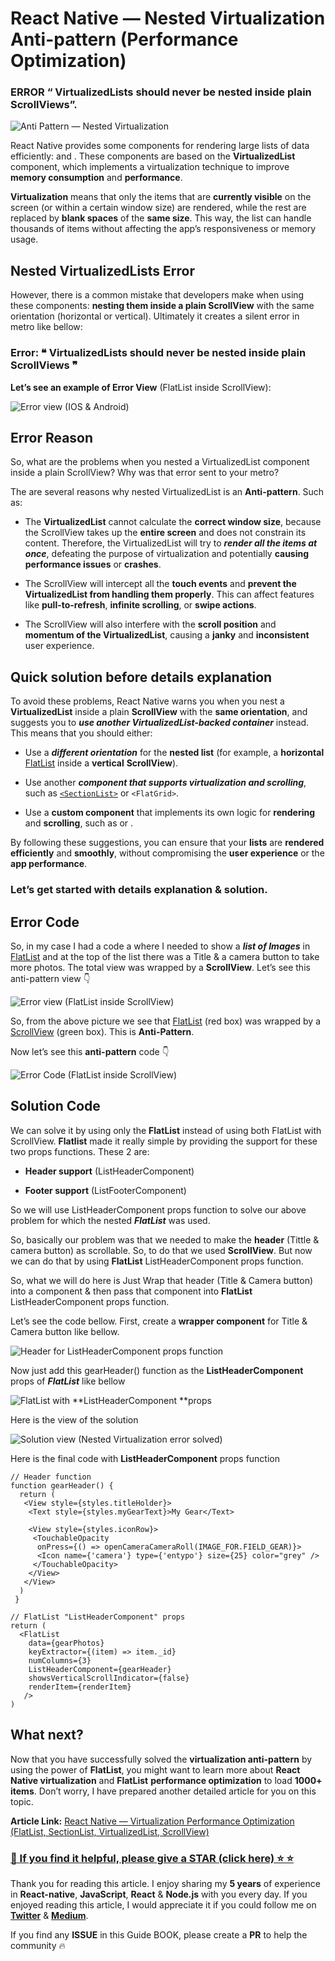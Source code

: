 # React Native — Nested Virtualization Anti-pattern (Performance Optimization)

### ERROR “ VirtualizedLists should never be nested inside plain ScrollViews”.

![Anti Pattern — Nested Virtualization](https://cdn-images-1.medium.com/max/5760/1*ut1Fr0oJhGpHGaC2wTXd_Q.png)

React Native provides some components for rendering large lists of data efficiently: [<FlatList>](https://github.com/anisurrahman072/React-Native-Advanced-Guide/blob/master/List-and-Virtualization/All-ListView-and-Virtualization-Optimization.md) and [<SectionList>](https://github.com/anisurrahman072/React-Native-Advanced-Guide/blob/master/List-and-Virtualization/All-ListView-and-Virtualization-Optimization.md). These components are based on the **VirtualizedList** component, which implements a virtualization technique to improve **memory consumption** and **performance**.

**Virtualization** means that only the items that are **currently visible** on the screen (or within a certain window size) are rendered, while the rest are replaced by **blank spaces** of the **same size**. This way, the list can handle thousands of items without affecting the app’s responsiveness or memory usage.

## Nested VirtualizedLists Error

However, there is a common mistake that developers make when using these components: **nesting them inside a plain ScrollView** with the same orientation (horizontal or vertical). Ultimately it creates a silent error in metro like bellow:

### Error: ❝ VirtualizedLists should never be nested inside plain ScrollViews ❞

**Let’s see an example of Error View** (FlatList inside ScrollView):

![Error view (IOS & Android)](https://cdn-images-1.medium.com/max/5268/1*pqawX4h9jKwgvVwJ6PvGXQ.png)

## Error Reason

So, what are the problems when you nested a VirtualizedList component inside a plain ScrollView? Why was that error sent to your metro?

The are several reasons why nested VirtualizedList is an **Anti-pattern**. Such as:

- The **VirtualizedList** cannot calculate the **correct window size**, because the ScrollView takes up the **entire screen** and does not constrain its content. Therefore, the VirtualizedList will try to **_render all the items at once_**, defeating the purpose of virtualization and potentially **causing performance issues** or **crashes**.

- The ScrollView will intercept all the **touch events** and **prevent the VirtualizedList from handling them properly**. This can affect features like **pull-to-refresh**, **infinite scrolling**, or **swipe actions**.

- The ScrollView will also interfere with the **scroll position** and **momentum of the VirtualizedList**, causing a **janky** and **inconsistent** user experience.

## Quick solution before details explanation

To avoid these problems, React Native warns you when you nest a **VirtualizedList** inside a plain **ScrollView** with the **same orientation**, and suggests you to **_use another VirtualizedList-backed container_** instead. This means that you should either:

- Use a **_different orientation_** for the **nested list** (for example, a **horizontal** [FlatList](https://github.com/anisurrahman072/React-Native-Advanced-Guide/blob/master/List-and-Virtualization/All-ListView-and-Virtualization-Optimization.md) inside a **vertical** **ScrollView**).

- Use another **_component that supports virtualization and scrolling_**, such as [`<SectionList>`](https://github.com/anisurrahman072/React-Native-Advanced-Guide/blob/master/List-and-Virtualization/All-ListView-and-Virtualization-Optimization.md) or `<FlatGrid>`.

- Use a **custom component** that implements its own logic for **rendering** and **scrolling**, such as <RecyclerListView> or <LargeList>.

By following these suggestions, you can ensure that your **lists** are **rendered efficiently** and **smoothly**, without compromising the **user experience** or the **app performance**.

### Let’s get started with details explanation & solution.

## Error Code

So, in my case I had a code a where I needed to show a **_list of Images_** in [FlatList](https://github.com/anisurrahman072/React-Native-Advanced-Guide/blob/master/List-and-Virtualization/All-ListView-and-Virtualization-Optimization.md) and at the top of the list there was a Title & a camera button to take more photos. The total view was wrapped by a **ScrollView**. Let’s see this anti-pattern view 👇

![Error view (**FlatList** inside **ScrollView**)](https://cdn-images-1.medium.com/max/4292/1*9ybNu8s4QjkYJolAMSbYyw.png)

So, from the above picture we see that [FlatList](https://github.com/anisurrahman072/React-Native-Advanced-Guide/blob/master/List-and-Virtualization/All-ListView-and-Virtualization-Optimization.md) (red box) was wrapped by a [ScrollView](https://github.com/anisurrahman072/React-Native-Advanced-Guide/blob/master/List-and-Virtualization/All-ListView-and-Virtualization-Optimization.md) (green box). This is **Anti-Pattern**.

Now let’s see this **anti-pattern** code 👇

![Error Code (**FlatList** inside **ScrollView**)](https://cdn-images-1.medium.com/max/2364/1*lXFc96bzsv7raL49FCBkNQ.png)

## Solution Code

We can solve it by using only the **FlatList** instead of using both FlatList with ScrollView. **Flatlist** made it really simple by providing the support for these two props functions. These 2 are:

- **Header support** (ListHeaderComponent)

- **Footer support** (ListFooterComponent)

So we will use ListHeaderComponent props function to solve our above problem for which the nested **_FlatList_** was used.

So, basically our problem was that we needed to make the **header** (Tittle & camera button) as scrollable. So, to do that we used **ScrollView**. But now we can do that by using **FlatList** ListHeaderComponent props function.

So, what we will do here is Just Wrap that header (Title & Camera button) into a <View> component & then pass that component into **FlatList** ListHeaderComponent props function.

Let’s see the code bellow. First, create a **wrapper component** for Title & Camera button like bellow.

![Header for **ListHeaderComponent** props function](https://cdn-images-1.medium.com/max/2180/1*PDgyu-9sYUn51zB23iuB9g.png)

Now just add this gearHeader() function as the **ListHeaderComponent** props of **_FlatList_** like bellow

![**FlatList** with **ListHeaderComponent **props](https://cdn-images-1.medium.com/max/2000/1*uJ68LZboR91nozJYcgXh1Q.png)

Here is the view of the solution

![Solution view (Nested Virtualization error solved)](https://cdn-images-1.medium.com/max/4288/1*chOQ29NVAPTT2NHcF7K3rQ.png)

Here is the final code with **ListHeaderComponent** props function

    // Header function
    function gearHeader() {
      return (
       <View style={styles.titleHolder}>
        <Text style={styles.myGearText}>My Gear</Text>

        <View style={styles.iconRow}>
         <TouchableOpacity
          onPress={() => openCameraCameraRoll(IMAGE_FOR.FIELD_GEAR)}>
          <Icon name={'camera'} type={'entypo'} size={25} color="grey" />
         </TouchableOpacity>
        </View>
       </View>
      )
     }

    // FlatList "ListHeaderComponent" props
    return (
      <FlatList
        data={gearPhotos}
        keyExtractor={(item) => item._id}
        numColumns={3}
        ListHeaderComponent={gearHeader}
        showsVerticalScrollIndicator={false}
        renderItem={renderItem}
       />
    )

## What next?

Now that you have successfully solved the **virtualization anti-pattern** by using the power of **FlatList**, you might want to learn more about **React Native virtualization** and **FlatList** **performance optimization** to load **1000+ items**. Don’t worry, I have prepared another detailed article for you on this topic.

**Article Link:** [React Native — Virtualization Performance Optimization (FlatList, SectionList, VirtualizedList, ScrollView)](https://github.com/anisurrahman072/React-Native-Advanced-Guide/blob/master/List-and-Virtualization/All-ListView-and-Virtualization-Optimization.md)

### [🙏 If you find it helpful, please give a STAR (click here) ️⭐️ ⭐️](https://github.com/anisurrahman072/React-Native-Advanced-Guide)

Thank you for reading this article. I enjoy sharing my **5 years** of experience in **React-native**, **JavaScript**, **React** & **Node.js** with you every day. If you enjoyed reading this article, I would appreciate it if you could follow me on [**Twitter**](https://twitter.com/anis_RNCore) & [**Medium**](https://medium.com/@anisurrahmanbup).

If you find any **ISSUE** in this Guide BOOK, please create a **PR** to help the community 🔥
